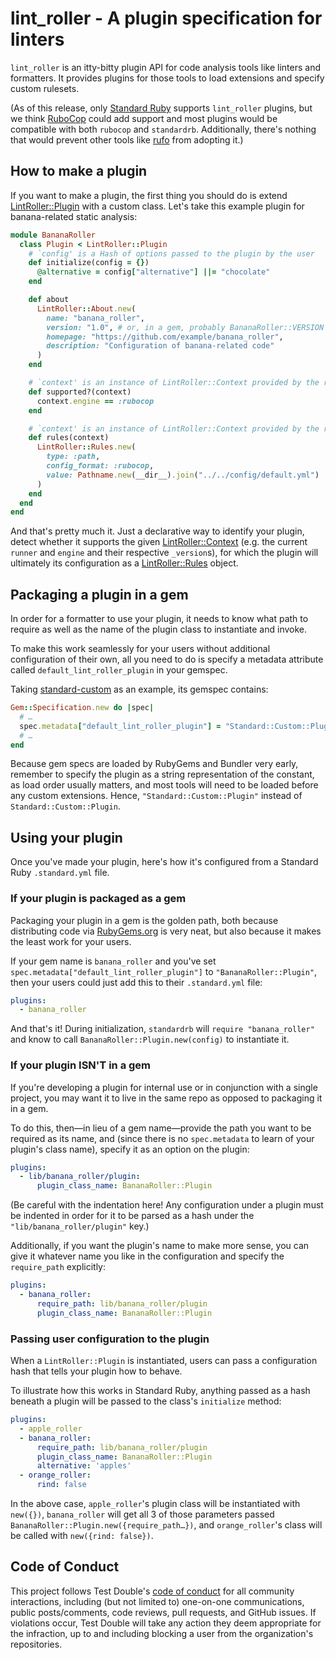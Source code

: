 # lint_roller - A plugin specification for linters

`lint_roller` is an itty-bitty plugin API for code analysis tools like linters
and formatters. It provides plugins for those tools to load extensions and
specify custom rulesets.

(As of this release, only [Standard
Ruby](https://github.com/standardrb/standard) supports `lint_roller` plugins,
but we think [RuboCop](https://github.com/rubocop/rubocop) could add support and
most plugins would be compatible with both `rubocop` and `standardrb`.
Additionally, there's nothing that would prevent other tools like
[rufo](https://github.com/ruby-formatter/rufo) from adopting it.)

## How to make a plugin

If you want to make a plugin, the first thing you should do is extend
[LintRoller::Plugin](/lib/lint_roller/plugin.rb) with a custom class. Let's take
this example plugin for banana-related static analysis:

```ruby
module BananaRoller
  class Plugin < LintRoller::Plugin
    # `config' is a Hash of options passed to the plugin by the user
    def initialize(config = {})
      @alternative = config["alternative"] ||= "chocolate"
    end

    def about
      LintRoller::About.new(
        name: "banana_roller",
        version: "1.0", # or, in a gem, probably BananaRoller::VERSION
        homepage: "https://github.com/example/banana_roller",
        description: "Configuration of banana-related code"
      )
    end

    # `context' is an instance of LintRoller::Context provided by the runner
    def supported?(context)
      context.engine == :rubocop
    end

    # `context' is an instance of LintRoller::Context provided by the runner
    def rules(context)
      LintRoller::Rules.new(
        type: :path,
        config_format: :rubocop,
        value: Pathname.new(__dir__).join("../../config/default.yml")
      )
    end
  end
end
```

And that's pretty much it. Just a declarative way to identify your plugin,
detect whether it supports the given
[LintRoller::Context](/lib/lint_roller_context.rb) (e.g. the current `runner`
and `engine` and their respective `_version`s), for which the plugin will
ultimately its configuration as a [LintRoller::Rules](/lib/lint_roller/rules.rb)
object.

## Packaging a plugin in a gem

In order for a formatter to use your plugin, it needs to know what path to
require as well as the name of the plugin class to instantiate and invoke.

To make this work seamlessly for your users without additional configuration of
their own, all you need to do is specify a metadata attribute called
`default_lint_roller_plugin` in your gemspec.

Taking [standard-custom](https://github.com/standardrb/standard-custom) as an
example, its gemspec contains:

```ruby
Gem::Specification.new do |spec|
  # …
  spec.metadata["default_lint_roller_plugin"] = "Standard::Custom::Plugin"
  # …
end
```

Because gem specs are loaded by RubyGems and Bundler very early, remember to
specify the plugin as a string representation of the constant, as load order
usually matters, and most tools will need to be loaded before any custom
extensions. Hence, `"Standard::Custom::Plugin"` instead of
`Standard::Custom::Plugin`.

## Using your plugin

Once you've made your plugin, here's how it's configured from a Standard Ruby
`.standard.yml` file.

### If your plugin is packaged as a gem

Packaging your plugin in a gem is the golden path, both because distributing
code via [RubyGems.org](https://rubygems.org) is very neat, but also because it
makes the least work for your users.

If your gem name is `banana_roller` and you've set
`spec.metadata["default_lint_roller_plugin"]` to `"BananaRoller::Plugin"`, then
your users could just add this to their `.standard.yml` file:

```yaml
plugins:
  - banana_roller
```

And that's it! During initialization, `standardrb` will `require
"banana_roller"` and know to call `BananaRoller::Plugin.new(config)` to
instantiate it.

### If your plugin ISN'T in a gem

If you're developing a plugin for internal use or in conjunction with a single
project, you may want it to live in the same repo as opposed to packaging it in
a gem.

To do this, then—in lieu of a gem name—provide the path you want to be required
as its name, and (since there is no `spec.metadata` to learn of your plugin's
class name), specify it as an option on the plugin:

```yaml
plugins:
  - lib/banana_roller/plugin:
      plugin_class_name: BananaRoller::Plugin
```

(Be careful with the indentation here! Any configuration under a plugin must be
indented in order for it to be parsed as a hash under the
`"lib/banana_roller/plugin"` key.)

Additionally, if you want the plugin's name to make more sense, you can give
it whatever name you like in the configuration and specify the `require_path`
explicitly:

```yaml
plugins:
  - banana_roller:
      require_path: lib/banana_roller/plugin
      plugin_class_name: BananaRoller::Plugin
```

### Passing user configuration to the plugin

When a `LintRoller::Plugin` is instantiated, users can pass a configuration hash
that tells your plugin how to behave.

To illustrate how this works in Standard Ruby, anything passed as a hash beneath
a plugin will be passed to the class's `initialize` method:

```yaml
plugins:
  - apple_roller
  - banana_roller:
      require_path: lib/banana_roller/plugin
      plugin_class_name: BananaRoller::Plugin
      alternative: 'apples'
  - orange_roller:
      rind: false
```

In the above case, `apple_roller`'s plugin class will be instantiated with
`new({})`, `banana_roller` will get all 3 of those parameters passed
`BananaRoller::Plugin.new({require_path…})`, and `orange_roller`'s class will be
called with `new({rind: false})`.

## Code of Conduct

This project follows Test Double's [code of
conduct](https://testdouble.com/code-of-conduct) for all community interactions,
including (but not limited to) one-on-one communications, public posts/comments,
code reviews, pull requests, and GitHub issues. If violations occur, Test Double
will take any action they deem appropriate for the infraction, up to and
including blocking a user from the organization's repositories.
